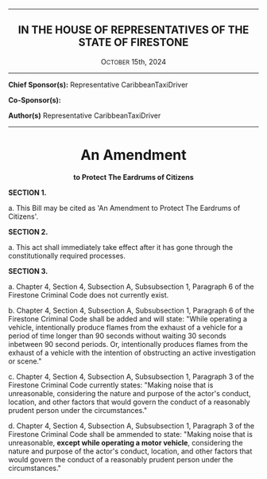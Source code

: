 <div align="center">

---

<h2>IN THE HOUSE OF REPRESENTATIVES OF THE STATE OF FIRESTONE</h2>

<p>O<small>CTOBER</small> 15th, 2024</p>
 
 </div>
 
 -----

**Chief Sponsor(s):** Representative CaribbeanTaxiDriver
 
**Co-Sponsor(s):** 

**Author(s)** Representative CaribbeanTaxiDriver

<div align="center">

---

<h1><b>An Amendment</b></h1>

**to Protect The Eardrums of Citizens**

</div>

**SECTION 1.**

a. This Bill may be cited as 'An Amendment to Protect The Eardrums of Citizens'.

**SECTION 2.**

a. This act shall immediately take effect after it has gone through the constitutionally required processes.

**SECTION 3.**

a. Chapter 4, Section 4, Subsection A, Subsubsection 1, Paragraph 6 of the Firestone Criminal Code does not currently exist.

b. Chapter 4, Section 4, Subsection A, Subsubsection 1, Paragraph 6 of the Firestone Criminal Code shall be added and will state: "While operating a vehicle, intentionally produce flames from the exhaust of a vehicle for a period of time longer than 90 seconds without waiting 30 seconds inbetween 90 second periods. Or, intentionally produces flames from the exhaust of a vehicle with the intention of obstructing an active investigation or scene."

c. Chapter 4, Section 4, Subsection A, Subsubsection 1, Paragraph 3 of the Firestone Criminal Code currently states: "Making noise that is unreasonable, considering the nature and purpose of the actor's conduct, location, and other factors that would govern the conduct of a reasonably prudent person under the circumstances."

d. Chapter 4, Section 4, Subsection A, Subsubsection 1, Paragraph 3 of the Firestone Criminal Code shall be ammended to state: "Making noise that is unreasonable, **except while operating a motor vehicle**, considering the nature and purpose of the actor's conduct, location, and other factors that would govern the conduct of a reasonably prudent person under the circumstances."
